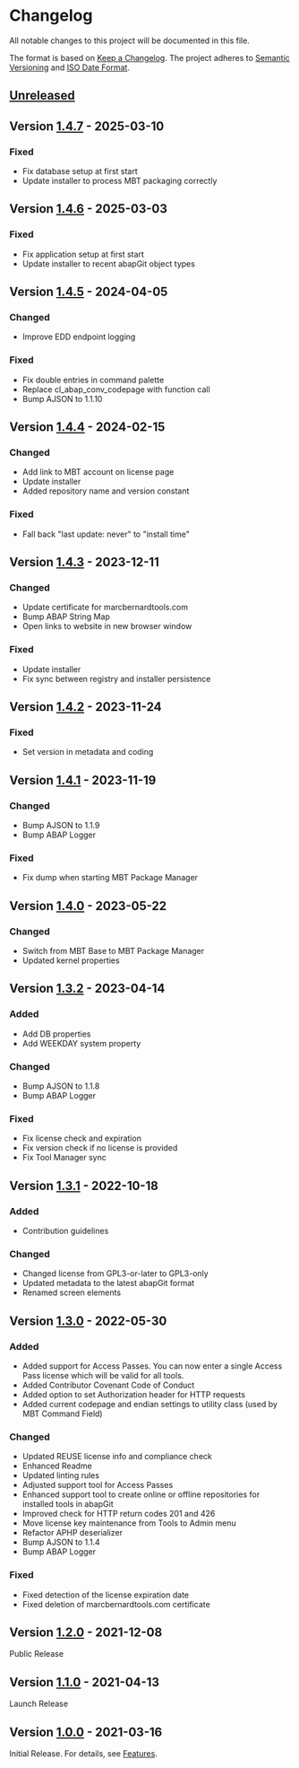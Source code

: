 # Changelog

All notable changes to this project will be documented in this file.

The format is based on [Keep a Changelog](https://keepachangelog.com/en/1.0.0/).
The project adheres to [Semantic Versioning](https://semver.org/spec/v2.0.0.html)
and [ISO Date Format](https://www.iso.org/iso-8601-date-and-time-format.html).

## [Unreleased]

## Version [1.4.7] - 2025-03-10

### Fixed

- Fix database setup at first start
- Update installer to process MBT packaging correctly

## Version [1.4.6] - 2025-03-03

### Fixed

- Fix application setup at first start
- Update installer to recent abapGit object types

## Version [1.4.5] - 2024-04-05

### Changed

- Improve EDD endpoint logging

### Fixed

- Fix double entries in command palette
- Replace cl_abap_conv_codepage with function call
- Bump AJSON to 1.1.10

## Version [1.4.4] - 2024-02-15

### Changed

- Add link to MBT account on license page
- Update installer
- Added repository name and version constant

### Fixed

- Fall back "last update: never" to "install time"

## Version [1.4.3] - 2023-12-11

### Changed

- Update certificate for marcbernardtools.com
- Bump ABAP String Map 
- Open links to website in new browser window

### Fixed

- Update installer
- Fix sync between registry and installer persistence

## Version [1.4.2] - 2023-11-24

### Fixed

- Set version in metadata and coding

## Version [1.4.1] - 2023-11-19

### Changed

- Bump AJSON to 1.1.9
- Bump ABAP Logger 

### Fixed

- Fix dump when starting MBT Package Manager

## Version [1.4.0] - 2023-05-22

### Changed

- Switch from MBT Base to MBT Package Manager
- Updated kernel properties

## Version [1.3.2] - 2023-04-14

### Added

- Add DB properties
- Add WEEKDAY system property

### Changed

- Bump AJSON to 1.1.8
- Bump ABAP Logger 

### Fixed

- Fix license check and expiration
- Fix version check if no license is provided
- Fix Tool Manager sync

## Version [1.3.1] - 2022-10-18

### Added

- Contribution guidelines

### Changed

- Changed license from GPL3-or-later to GPL3-only
- Updated metadata to the latest abapGit format
- Renamed screen elements

## Version [1.3.0] - 2022-05-30

### Added

- Added support for Access Passes. You can now enter a single Access Pass license which will be valid for all tools.
- Added Contributor Covenant Code of Conduct
- Added option to set Authorization header for HTTP requests
- Added current codepage and endian settings to utility class (used by MBT Command Field)

### Changed

- Updated REUSE license info and compliance check
- Enhanced Readme 
- Updated linting rules
- Adjusted support tool for Access Passes
- Enhanced support tool to create online or offline repositories for installed tools in abapGit
- Improved check for HTTP return codes 201 and 426
- Move license key maintenance from Tools to Admin menu
- Refactor APHP deserializer
- Bump AJSON to 1.1.4
- Bump ABAP Logger 

### Fixed

- Fixed detection of the license expiration date
- Fixed deletion of marcbernardtools.com certificate

## Version [1.2.0] - 2021-12-08

Public Release

## Version [1.1.0] - 2021-04-13

Launch Release

## Version [1.0.0] - 2021-03-16

Initial Release. For details, see [Features](https://marcbernardtools.com/docs/marc-bernard-tools/features).


[Unreleased]: https://github.com/Marc-Bernard-Tools/MBT-Package-Manager/compare/1.4.7...main
[1.4.7]: https://github.com/Marc-Bernard-Tools/MBT-Package-Manager/compare/1.4.6...1.4.7
[1.4.6]: https://github.com/Marc-Bernard-Tools/MBT-Package-Manager/compare/1.4.5...1.4.6
[1.4.5]: https://github.com/Marc-Bernard-Tools/MBT-Package-Manager/compare/1.4.4...1.4.5
[1.4.4]: https://github.com/Marc-Bernard-Tools/MBT-Package-Manager/compare/1.4.3...1.4.4
[1.4.3]: https://github.com/Marc-Bernard-Tools/MBT-Package-Manager/compare/1.4.2...1.4.3
[1.4.2]: https://github.com/Marc-Bernard-Tools/MBT-Package-Manager/compare/1.4.1...1.4.2
[1.4.1]: https://github.com/Marc-Bernard-Tools/MBT-Package-Manager/compare/1.4.0...1.4.1
[1.4.0]: https://github.com/Marc-Bernard-Tools/MBT-Package-Manager/compare/1.3.2...1.4.0
[1.3.2]: https://github.com/Marc-Bernard-Tools/MBT-Package-Manager/compare/1.3.1...1.3.2
[1.3.1]: https://github.com/Marc-Bernard-Tools/MBT-Package-Manager/compare/1.3.0...1.3.1
[1.3.0]: https://github.com/Marc-Bernard-Tools/MBT-Package-Manager/compare/1.2.0...1.3.0
[1.2.0]: https://github.com/Marc-Bernard-Tools/MBT-Package-Manager/compare/1.1.0...1.2.0
[1.1.0]: https://github.com/Marc-Bernard-Tools/MBT-Package-Manager/compare/1.0.0...1.1.0
[1.0.0]: https://github.com/Marc-Bernard-Tools/MBT-Package-Manager/releases/tag/1.0.0
